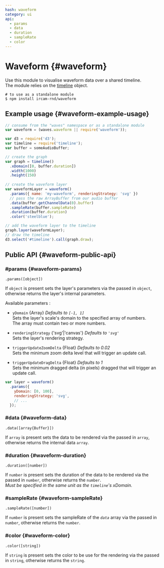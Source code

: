 ```yaml
---
hash: waveform
category: ui
api:
  - params
  - data
  - duration
  - sampleRate
  - color
---
```


# Waveform {#waveform}

Use this module to visualise waveform data over a shared timeline.  
The module relies on the [timeline](https://github.com/Ircam-RnD/timeLine) object.

~~~
# to use as a standalone module
$ npm install ircam-rnd/waveform
~~~

<!-- _A working demo for this module can be found [here](#)_ -->

## Example usage {#waveform-example-usage}

~~~javascript
// consume from the "waves" namespace or as a standalone module
var waveform = (waves.waveform || require('waveform'));

var d3 = require('d3');
var timeline = require('timeline');
var buffer = someAudioBuffer;

// create the graph
var graph = timeline()
  .xDomain([0, buffer.duration])
  .width(1000)
  .height(150)
  
// create the waveform layer
var waveformLayer = waveform()
  .params({ name: 'my-waveform', renderingStrategy: 'svg' })
  // pass the raw ArrayBuffer from our audio buffer
  .data(buffer.getChannelData(0).buffer)
  .sampleRate(buffer.sampleRate)
  .duration(buffer.duration)
  .color('steelblue');

// add the waveform layer to the timeline
graph.layer(waveformLayer);
// draw the timeline
d3.select('#timeline').call(graph.draw);
~~~


## Public API {#waveform-public-api}


### #params {#waveform-params}

`.params([object])`

If `object` is present sets the layer's parameters via the passed in `object`, otherwise returns the layer's internal parameters.  

Available parameters :

* `yDomain` {Array} _Defaults to `[-1, 1]`_  
  Sets the layer's scale's domain to the specified array of numbers.  
  The array must contain two or more numbers.  

* `renderingStrategy` {'svg'|'canvas'} _Defaults to `'svg'`_  
  Sets the layer's rendering strategy.  

* `triggerUpdateZoomDelta` {Float} _Defaults to 0.02_  
  Sets the minimum zoom delta level that will trigger an update call.  

* `triggerUpdateDragDelta` {Float} _Defaults to 1_  
  Sets the minimum dragged delta (in pixels) dragged that will trigger an update call.

~~~javascript
var layer = waveform()
  .params({
    yDomain: [0, 100],
    renderingStrategy: 'svg',
    // ...
  });
~~~ 


### #data {#waveform-data}

`.data([array{Buffer}])`

If `array` is present sets the data to be rendered via the passed in `array`, otherwise returns the internal data `array`.


### #duration {#waveform-duration}

`.duration([number])`

If `number` is present sets the duration of the data to be rendered via the passed in `number`, otherwise returns the `number`.  
_Must be specified in the same unit as the `timeline`'s xDomain._


### #sampleRate {#waveform-sampleRate}

`.sampleRate([number])`   

If `number` is present sets the sampleRate of the _`data`_ array via the passed in `number`, otherwise returns the `number`.


### #color {#waveform-color}

`.color([string])`

If `string` is present sets the color to be use for the rendering via the passed in `string`, otherwise returns the `string`.



















